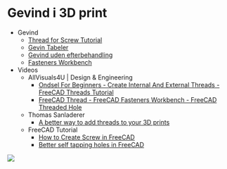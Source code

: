 # Gevind i 3D print

* Gevind
  * [Thread for Screw Tutorial](https://wiki.freecad.org/Thread_for_Screw_Tutorial/en)
  * [Gevin Tabeler](./GevinTabels/README.md)
  * [Gevind uden efterbehandling](./GevindUdenEfterbehandling/README.md)
  * [Fasteners Workbench](https://wiki.freecad.org/Fasteners_Workbench/en)
* Videos
  * AllVisuals4U | Design & Engineering
    * [Ondsel For Beginners - Create Internal And External Threads - FreeCAD Threads Tutorial](https://youtu.be/YZo1gELeHPE "AllVisuals4U | Design & Engineering")
    * [FreeCAD Thread - FreeCAD Fasteners Workbench - FreeCAD Threaded Hole](https://youtu.be/valRNvgUcNg "AllVisuals4U | Design & Engineering")
  * Thomas Sanladerer
    * [A better way to add threads to your 3D prints](https://youtu.be/HgEEtk85rAY "Made with Layers (Thomas Sanladerer)")
  * FreeCAD Tutorial
    * [How to Create Screw in FreeCAD](https://youtu.be/mpXloZbor9c "FreeCAD Tutorial")
    * [Better self tapping holes in FreeCAD](https://youtu.be/Ze5fDIan1L0)
  
![](./Images/Skærmbillede%20fra%202025-01-13%2016-20-36.png)